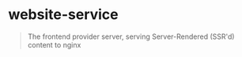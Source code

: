 # website-service

> The frontend provider server, serving Server-Rendered (SSR'd) content to nginx
